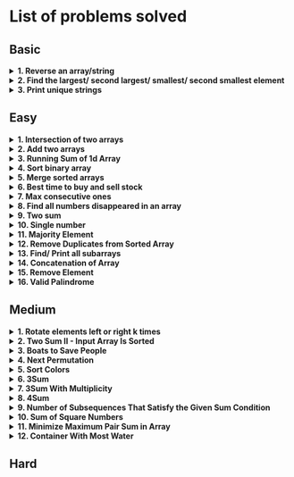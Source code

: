 # List of problems solved

## Basic

<!-- Problem: Reverse an array -->
<details>
  <summary><b>1. Reverse an array/string</b></summary>

- [Problem link](https://leetcode.com/problems/reverse-string/description/)
- [Link to Solution](https://github.com/TheParthMaru/DSA/tree/main/leetcode/0334_Reverse_String)

</details>

<!-- Problem: Find the largest/ second largest/ smallest/ second smallest element -->
<details>
  <summary><b>2. Find the largest/ second largest/ smallest/ second smallest element</b></summary>

- Problem link:
  - [Second largest element in an array (GFG)](https://www.geeksforgeeks.org/problems/second-largest3735/1)
  - [Largest element in an array (GFG)](https://www.geeksforgeeks.org/problems/largest-element-in-array4009/1)
- Solution:
  - [Second largest element in an array (GFG)](https://github.com/TheParthMaru/mastering-dsa/blob/main/02_arrays/arrays_solutions/SecondLargestElement.java)
  - [Largest element in an array (GFG)](https://github.com/TheParthMaru/mastering-dsa/blob/main/02_arrays/arrays_solutions/LargestElement.java)

</details>

<!-- Problem: Print unique strings -->
<details>
  <summary><b>3. Print unique strings</b></summary>

- Problem statement: Given an array of strings, print all the unique strings in the array. A unique string is a string that appears only once. A distinct string is a string that appears atleast once.
- Test cases:

```
Input: ["apple", "banana", "apple", "orange", "banana", "grape"]
Output: orange grape
Explanation: "apple" and "banana" are repeated, so they are not unique. "orange" and "grape" appear only once.
```

```
Input: ["cat", "dog", "fish", "dog", "bird", "cat", "lion"]
Output: fish bird lion
Explanation: "cat" and "dog" are repeated. "fish", "bird", and "lion" are unique.
```

- [Link to notes](https://github.com/TheParthMaru/mastering-dsa/blob/main/02_arrays/notes/05_print_unique_strings.pdf)
- [Link to solution](https://github.com/TheParthMaru/mastering-dsa/blob/main/02_arrays/arrays_solutions/PrintUniqueStrings.java)

</details>

## Easy

<!-- Problem: Intersection of two arrays -->
<details>
  <summary><b>1. Intersection of two arrays</b></summary>

- [Problem link](https://leetcode.com/problems/intersection-of-two-arrays/description/)
- Notes:
  - Solve this one only with the bruteforce approach for now.
  - HashSet knowledge required.
  - [Link to notes](https://github.com/TheParthMaru/mastering-dsa/blob/main/notes/leetcode-problems-notes/349_intersection_of_two_arrays.pdf)
- [Link to solution](https://github.com/TheParthMaru/mastering-dsa/tree/main/leetcode/0349_intersection_of_two_arrays)

</details>

<!-- Problem: Add two arrays -->
<details>
  <summary><b>2. Add two arrays</b></summary>

- Problem statement: Given two arrays `arr1` and `arr2` where each element is an integer. Write a function that adds each digit of the array starting from its last position and returns the result array.
- Test cases:

```
Input: arr1 = [9, 9, 9],  arr2 = [9, 9, 9, 9]
Output: result = [1, 0, 9, 9, 8]
Explanation: Starting adding the digits from the end of the arr i.e 9 + 9 = 18. Adding 8 as an element in the result and use 1 for carry and calculate so on.
```

- [Link to notes](https://github.com/TheParthMaru/mastering-dsa/blob/main/02_arrays/notes/03_add_two_arrays.pdf)
- [Link to solution](https://github.com/TheParthMaru/mastering-dsa/blob/main/02_arrays/arrays_solutions/AddTwoArrays.java)

</details>

<details>
  <summary><b>3. Running Sum of 1d Array</b></summary>

- [Problem link](https://leetcode.com/problems/running-sum-of-1d-array/)
- [Link to notes](https://github.com/TheParthMaru/mastering-dsa/blob/main/notes/leetcode-problems-notes/1480_running_sum_of_1d_array.pdf)
- [Link to solution](https://github.com/TheParthMaru/mastering-dsa/blob/main/leetcode/1480_running_sum_of_1d_array/Solution.java)

</details>

<!-- Problem: Sort binary array -->
<details>
  <summary><b>4. Sort binary array</b></summary>
  
- Problem statement: Given an array which only contains 0s and 1s in a random shuffled order, re-arrange the array such that all the 0s are placed before 1s.

```
Input: [1, 0, 0, 1, 0]
Output: [0, 0, 0, 1, 1]
```

- [Link to notes](https://github.com/TheParthMaru/mastering-dsa/blob/main/notes/02_arrays/Sort_binary_array.pdf)

- [Link to solution](https://github.com/TheParthMaru/mastering-dsa/blob/main/02_arrays/arrays_solutions/SortBinaryArray.java)

</details>

<!-- Problem: Merge sorted arrays -->
<details>
  <summary><b>5. Merge sorted arrays</b></summary>
  
- [Problem link](https://leetcode.com/problems/merge-sorted-array/description/)
- [Link to notes](https://github.com/TheParthMaru/mastering-dsa/blob/main/notes/leetcode-problems-notes/88_merge_sorted_arrays.pdf)
- [Link to solution](https://github.com/TheParthMaru/mastering-dsa/tree/main/leetcode/0088_merge_sorted_arrays)

</details>

<!-- Problem: Best time to buy and sell stock -->
<details>
  <summary><b>6. Best time to buy and sell stock</b></summary>
  
- [Problem link](https://leetcode.com/problems/best-time-to-buy-and-sell-stock/description/)
- [Link to notes](https://github.com/TheParthMaru/mastering-dsa/blob/main/notes/leetcode-problems-notes/121_best_time_to_buy_%26_sell_stocks.pdf)
- [Link to solution](https://github.com/TheParthMaru/mastering-dsa/tree/main/leetcode/0121_best_time_to_buy_%26_sell_stock)

</details>

<!-- Problem: Max consecutive ones -->
<details>
  <summary><b>7. Max consecutive ones</b></summary>
  
- [Problem link](https://leetcode.com/problems/max-consecutive-ones/description/)
- [Link to notes](https://github.com/TheParthMaru/mastering-dsa/blob/main/notes/leetcode-problems-notes/485_max_consecutive_ones.pdf)
- [Link to solution](https://github.com/TheParthMaru/mastering-dsa/tree/main/leetcode/0485_Max_consecutive_ones)

</details>

<!-- Problem: Find all numbers disappeared in an array -->
<details>
  <summary><b>8. Find all numbers disappeared in an array</b></summary>
  
- [Problem link](https://leetcode.com/problems/find-all-numbers-disappeared-in-an-array/description/)
- [Link to notes](https://github.com/TheParthMaru/mastering-dsa/blob/main/notes/leetcode-problems-notes/448_find_all_numbers_disappeared_in_an_array.pdf)
- [Link to solution](https://github.com/TheParthMaru/mastering-dsa/tree/main/leetcode/0448_find_all_numbers_disappeared_in_an_array)

</details>

<!-- Problem: Two sum -->
<details>
  <summary><b>9. Two sum</b></summary>
  
- [Problem link](https://leetcode.com/problems/two-sum/description/)
- [Link to notes](https://github.com/TheParthMaru/mastering-dsa/blob/main/notes/leetcode-problems-notes/1_Two_sum.pdf)
- [Link to solution](https://github.com/TheParthMaru/mastering-dsa/tree/main/leetcode/0001_Two_Sum)

</details>

<!-- Problem: Single number -->
<details>
  <summary><b>10. Single number</b></summary>
  
- [Problem link](https://leetcode.com/problems/single-number/description/)
- [Link to notes](https://github.com/TheParthMaru/mastering-dsa/blob/main/notes/leetcode-problems-notes/136_single_number.pdf)
- [Link to solution](https://github.com/TheParthMaru/mastering-dsa/tree/main/leetcode/0136_single_number)

</details>

<!-- Problem: Majority Element -->
<details>
  <summary><b>11. Majority Element</b></summary>

- [Problem link](https://leetcode.com/problems/majority-element/description/)
- [Link to notes](https://github.com/TheParthMaru/mastering-dsa/blob/main/notes/leetcode-problems-notes/169_majority_element.pdf)
- [Link to solution](https://github.com/TheParthMaru/mastering-dsa/tree/main/leetcode/0169_majority_element)
</details>

<!-- Problem: Remove duplicates from sorted array -->
<details>
  <summary><b>12. Remove Duplicates from Sorted Array</b></summary>

- [Problem link](https://leetcode.com/problems/remove-duplicates-from-sorted-array/description/)
- [Link to notes](https://github.com/TheParthMaru/mastering-dsa/blob/main/notes/leetcode-problems-notes/26_remove_duplicates_from_sorted_array.pdf)
- [Link to solution](https://github.com/TheParthMaru/mastering-dsa/tree/main/leetcode/0026_remove_dup_from_sorted_arr)
</details>

<!-- Problem: Find/ Print all subarrays -->
<details>
  <summary><b>13. Find/ Print all subarrays</b></summary>
  
- Problem statement: Given an array, print all the subarrays of the given array.

```
Input: [1,2,3,4]
Output: 1
        1 2
        1 2 3
        1 2 3 4
        2
        2 3
        2 3 4
        3
        3 4
        4
```

- [Link to notes](https://github.com/TheParthMaru/mastering-dsa/blob/main/02_arrays/notes/06_print_all_subarrays.pdf)
- [Link to solution](https://github.com/TheParthMaru/mastering-dsa/tree/main/02_arrays/arrays_solutions/print-all-subarrays)
</details>

<!-- Problem: Concatenation of Array -->
<details>
  <summary><b>14. Concatenation of Array</b></summary>

- [Problem link](https://leetcode.com/problems/concatenation-of-array/description/)
- [Link to notes](https://github.com/TheParthMaru/mastering-dsa/blob/main/notes/leetcode-problems-notes/1929_concatenation_of_array.pdf)
- [Link to solution](https://github.com/TheParthMaru/mastering-dsa/tree/main/leetcode/1929_concatenation_of_array)
</details>

<!-- Problem: Remove Element -->
<details>
  <summary><b>15. Remove Element</b></summary>

- [Problem link](https://leetcode.com/problems/remove-element/)
- [Link to notes](https://github.com/TheParthMaru/mastering-dsa/blob/main/notes/leetcode-problems-notes/27_remove_element.pdf)
- [Link to solution](https://github.com/TheParthMaru/mastering-dsa/tree/main/leetcode/0027_remove_element)
</details>

<!-- Problem: Valid Palindrome -->
<details>
  <summary><b>16. Valid Palindrome</b></summary>

- [Problem link](https://leetcode.com/problems/valid-palindrome/description/)
- [Link to notes]()
- [Link to solution]()
</details>

## Medium

<!-- Problem: Rotate elements left or right k times -->
<details>
  <summary><b>1. Rotate elements left or right k times</b></summary>

- [Problem link](https://leetcode.com/problems/rotate-array/submissions/1375380722/)
- [Link to notes](https://github.com/TheParthMaru/mastering-dsa/blob/main/notes/leetcode-problems-notes/189_rotate_array.pdf)
- [Link to solution](https://github.com/TheParthMaru/mastering-dsa/tree/main/leetcode/0189_Rotate_array)

</details>

<!-- Problem: Two Sum II - Input Array Is Sorted -->
<details>
  <summary><b>2. Two Sum II - Input Array Is Sorted</b></summary>

- [Problem link](https://leetcode.com/problems/two-sum-ii-input-array-is-sorted/description/)
- [Link to notes](https://github.com/TheParthMaru/mastering-dsa/blob/main/notes/leetcode-problems-notes/167_two_sum_2.pdf)
- [Link to solution](https://github.com/TheParthMaru/mastering-dsa/tree/main/leetcode/0167_two_sum_2)

</details>

<!-- Problem: Boats to Save People -->
<details>
  <summary><b>3. Boats to Save People</b></summary>

- [Problem link](https://leetcode.com/problems/boats-to-save-people/description/)
- [Link to notes](https://github.com/TheParthMaru/mastering-dsa/blob/main/notes/leetcode-problems-notes/881_boats_to_save_people.pdf)
- [Link to solution](https://github.com/TheParthMaru/mastering-dsa/tree/main/leetcode/0881_boats_to_save_people)

</details>

<!-- Problem: Next Permutation -->
<details>
  <summary><b>4. Next Permutation</b></summary>

- [Problem link](https://leetcode.com/problems/next-permutation/description/)
- [Link to notes]()
- [Link to solution]()

</details>

<!-- Problem: Sort Colors -->
<details>
  <summary><b>5. Sort Colors</b></summary>

- [Problem link](https://leetcode.com/problems/sort-colors/description/)
- [Link to notes]()
- [Link to solution]()

</details>

<!-- Problem: 3Sum -->
<details>
  <summary><b>6. 3Sum</b></summary>

- [Problem link](https://leetcode.com/problems/3sum/description/)
- [Link to notes]()
- [Link to solution]()

</details>

<!-- Problem: 3Sum With Multiplicity -->
<details>
  <summary><b>7. 3Sum With Multiplicity</b></summary>

- [Problem link](https://leetcode.com/problems/3sum-with-multiplicity/description/)
- [Link to notes]()
- [Link to solution]()

</details>

<!-- Problem: 4Sum -->
<details>
  <summary><b>8. 4Sum</b></summary>

- [Problem link](https://leetcode.com/problems/4sum/description/)
- [Link to notes]()
- [Link to solution]()

</details>

<!-- Problem: Number of Subsequences That Satisfy the Given Sum Condition -->
<details>
  <summary><b>9. Number of Subsequences That Satisfy the Given Sum Condition</b></summary>

- [Problem link](https://leetcode.com/problems/number-of-subsequences-that-satisfy-the-given-sum-condition/description/)
- [Link to notes]()
- [Link to solution]()

</details>

<!-- Problem: Sum of Square Numbers -->
<details>
  <summary><b>10. Sum of Square Numbers</b></summary>

- [Problem link](https://leetcode.com/problems/sum-of-square-numbers/description/)
- [Link to notes]()
- [Link to solution]()

</details>

<!-- Problem: Minimize Maximum Pair Sum in Array -->
<details>
  <summary><b>11. Minimize Maximum Pair Sum in Array</b></summary>

- [Problem link](https://leetcode.com/problems/minimize-maximum-pair-sum-in-array/description/)
- [Link to notes]()
- [Link to solution]()

</details>

<!-- Problem: Container With Most Water -->
<details>
  <summary><b>12. Container With Most Water</b></summary>

- [Problem link](https://leetcode.com/problems/container-with-most-water/description/)
- [Link to notes]()
- [Link to solution]()

</details>

## Hard
